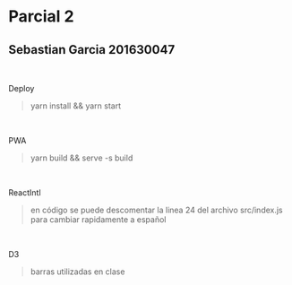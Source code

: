 # Parcial 2 
## Sebastian Garcia 201630047

<br/>

Deploy

> yarn install && yarn start

<br/>

PWA

> yarn build && serve -s build


<br/>

ReactIntl

> en código se puede descomentar la linea 24 del archivo src/index.js para cambiar rapidamente a español


<br/>

D3

> barras utilizadas en clase